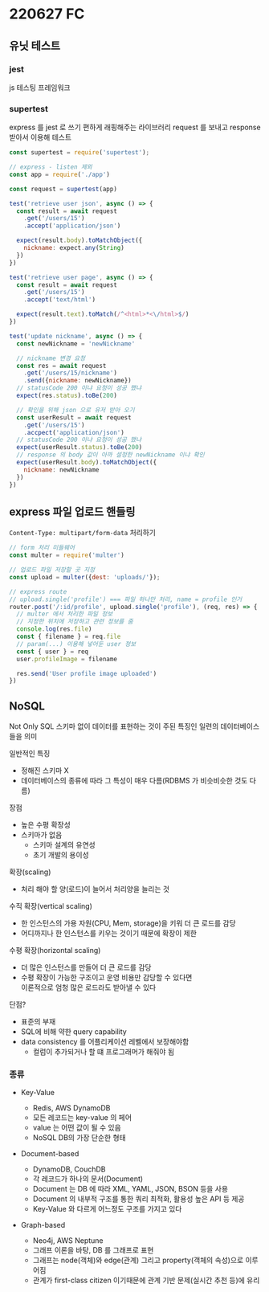 # 220627 FC

## 유닛 테스트

### jest
js 테스팅 프레임워크

### supertest
express 를 jest 로 쓰기 편하게 래핑해주는 라이브러리
request 를 보내고 response 받아서 이용해 테스트

```js
const supertest = require('supertest');

// express - listen 제외
const app = require('./app')

const request = supertest(app)

test('retrieve user json', async () => {
  const result = await request
    .get('/users/15')
    .accept('application/json')

  expect(result.body).toMatchObject({
    nickname: expect.any(String)
  })
})

test('retrieve user page', async () => {
  const result = await request
    .get('/users/15')
    .accept('text/html')

  expect(result.text).toMatch(/^<html>*<\/html>$/)
})

test('update nickname', async () => {
  const newNickname = 'newNickname'

  // nickname 변경 요청
  const res = await request
    .get('/users/15/nickname')
    .send({nickname: newNickname})
  // statusCode 200 이냐 요청이 성공 했냐
  expect(res.status).toBe(200)

  // 확인을 위해 json 으로 유저 받아 오기
  const userResult = await request
    .get('/users/15')
    .accpect('application/json')
  // statusCode 200 이냐 요청이 성공 했냐
  expect(userResult.status).toBe(200)
  // response 의 body 값이 아까 설정한 newNickname 이냐 확인
  expect(userResult.body).toMatchObject({
    nickname: newNickname
  })
})
```
## express 파일 업로드 핸들링
`Content-Type: multipart/form-data` 처리하기
```js
// form 처리 미들웨어
const multer = require('multer')

// 업로드 파일 저장할 곳 지정
const upload = multer({dest: 'uploads/'});

// express route
// upload.single('profile') === 파일 하나만 처리, name = profile 인거
router.post('/:id/profile', upload.single('profile'), (req, res) => {
  // multer 에서 처리한 파일 정보
  // 지정한 위치에 저장하고 관련 정보를 줌
  console.log(res.file)
  const { filename } = req.file
  // param(...) 이용해 넣어둔 user 정보
  const { user } = req
  user.profileImage = filename

  res.send('User profile image uploaded')
})

```

## NoSQL
Not Only SQL
스키마 없이 데이터를 표현하는 것이 주된 특징인 일련의 데이터베이스들을 의미

일반적인 특징
- 정해진 스키마 X
- 데이터베이스의 종류에 따라 그 특성이 매우 다름(RDBMS 가 비슷비슷한 것도 다름)

장점
- 높은 수평 확장성
- 스키마가 없음
  - 스키마 설계의 유연성
  - 초기 개발의 용이성

확장(scaling)
- 처리 해야 할 양(로드)이 늘어서 처리양을 늘리는 것

수직 확장(vertical scaling)
- 한 인스턴스의 가용 자원(CPU, Mem, storage)을 키워 더 큰 로드를 감당
- 어디까지나 한 인스턴스를 키우는 것이기 때문에 확장이 제한

수평 확장(horizontal scaling)
- 더 많은 인스턴스를 만들어 더 큰 로드를 감당
- 수평 확장이 가능한 구조이고 운영 비용만 감당할 수 있다면  
  이론적으로 엄청 많은 로드라도 받아낼 수 있다

단점?
- 표준의 부재
- SQL에 비해 약한 query capability
- data consistency 를 어플리케이션 레벨에서 보장해야함
  - 컬럼이 추가되거나 할 떄 프로그래머가 해줘야 됨

### 종류
- Key-Value
  - Redis, AWS DynamoDB
  - 모든 레코드는 key-value 의 페어
  - value 는 어떤 값이 될 수 있음
  - NoSQL DB의 가장 단순한 형태

- Document-based
  - DynamoDB, CouchDB
  - 각 레코드가 하나의 문서(Document)
  - Document 는 DB 에 따라 XML, YAML, JSON, BSON 등을 사용
  - Document 의 내부적 구조를 통한 쿼리 최적화, 활용성 높은 API 등 제공
  - Key-Value 와 다르게 어느정도 구조를 가지고 있다

- Graph-based
  - Neo4j, AWS Neptune
  - 그래프 이론을 바탕, DB 를 그래프로 표현
  - 그래프는 node(객체)와 edge(관계) 그리고 property(객체의 속성)으로 이루어짐
  - 관계가 first-class citizen 이기때문에 관계 기반 문제(실시간 추천 등)에 유리
